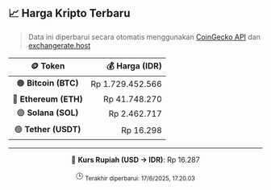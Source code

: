 

<!-- HARGA_KRIPTO -->
## 📈 Harga Kripto Terbaru

> Data ini diperbarui secara otomatis menggunakan [CoinGecko API](https://www.coingecko.com/) dan [exchangerate.host](https://exchangerate.host/)

<div align="center">

| 🪙 Token | 💰 Harga (IDR) |
|:------:|---------------:|
| 🟠 **Bitcoin (BTC)**   | Rp 1.729.452.566 |
| 🔵 **Ethereum (ETH)**  | Rp 41.748.270 |
| 🟣 **Solana (SOL)**    | Rp 2.462.717 |
| 🟢 **Tether (USDT)**   | Rp 16.298 |

---

💱 **Kurs Rupiah (USD → IDR)**: Rp 16.287

🕒 <sub>Terakhir diperbarui: 17/6/2025, 17.20.03</sub>

</div>
<!-- /HARGA_KRIPTO -->